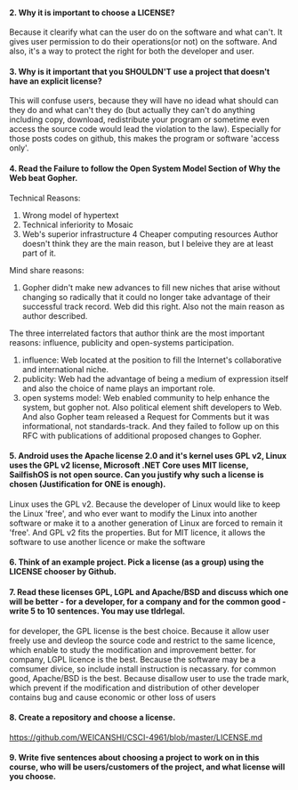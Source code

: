 
#### 2. Why it is important to choose a LICENSE?
Because it clearify what can the user do on the software and what can't. It gives user permission to do their operations(or not) on the software. And also, it's a way to protect the right for both the developer and user.

#### 3. Why is it important that you SHOULDN'T use a project that doesn't have an explicit license?
This will confuse users, because they will have no idead what should can they do and what can't they do (but actually they can't do anything including copy, download, redistribute your program or sometime even access the source code would lead the violation to the law). Especially for those posts codes on github, this makes the program or software 'access only'.

#### 4. Read the Failure to follow the Open System Model Section of Why the Web beat Gopher.

Technical Reasons:
1. Wrong model of hypertext
2. Technical inferiority to Mosaic
3. Web's superior infrastructure
4 Cheaper computing resources
Author doesn't think they are the main reason, but I beleive they are at least part of it.

Mind share reasons:
1. Gopher didn't make new advances to fill new niches that arise without changing so radically that it could no longer take advantage of their successful track record. Web did this right. Also not the main reason as author described.

The three interrelated factors that author think are the most important reasons: influence, publicity and open-systems participation.
1.  influence: Web located at the position to fill the Internet's collaborative and international niche.
2.  publicity: Web had the advantage of being a medium of expression itself and also the choice of name plays an important role.
3.  open systems model: Web enabled community to help enhance the system, but gopher not. Also political element shift developers to Web. And also Gopher team released a Request for Comments but it was informational, not standards-track. And they failed to follow up on this RFC with publications of additional proposed changes to Gopher.


#### 5. Android uses the Apache license 2.0 and it's kernel uses GPL v2, Linux uses the GPL v2 license, Microsoft .NET Core uses MIT license, SailfishOS is not open source. Can you justify why such a license is chosen (Justification for ONE is enough).

Linux uses the GPL v2. Because the developer of Linux would like to keep the Linux 'free', and who ever want to modify the Linux into another software or make it to a another generation of Linux are forced to remain it 'free'. And GPL v2 fits the properties. But for MIT licence, it allows the software to use another licence or make the software 

#### 6. Think of an example project. Pick a license (as a group) using the LICENSE chooser by Github.

#### 7. Read these licenses GPL, LGPL and Apache/BSD and discuss which one will be better - for a developer, for a company and for the common good - write 5 to 10 sentences. You may use tldrlegal.
for developer, the GPL license is the best choice. Because it allow user freely use and devleop the source code and restrict to the same licence, which enable to study the modification and improvement better.
for company, LGPL licence is the best. Because the software may be a comsumer divice, so include install instruction is necassary.
for common good, Apache/BSD is the best. Because disallow user to use the trade mark, which prevent if the modification and distribution of other developer contains bug and cause economic or other loss of users

#### 8. Create a repository and choose a license.
https://github.com/WEICANSHI/CSCI-4961/blob/master/LICENSE.md

#### 9. Write five sentences about choosing a project to work on in this course, who will be users/customers of the project, and what license will you choose.

